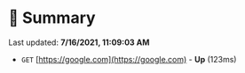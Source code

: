# 📖 Summary
Last updated: **7/16/2021, 11:09:03 AM**

- `GET` [https://google.com](https://google.com) - **Up** (123ms)
